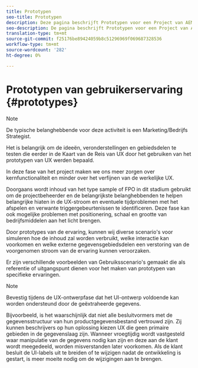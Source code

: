 ```yaml
---
title: Prototypen
seo-title: Prototypen
description: Deze pagina beschrijft Prototypen voor een Project van AEM Screens
seo-description: De pagina beschrijft Prototypen voor een Project van AEM Screens
translation-type: tm+mt
source-git-commit: f25176be89424059b8c51296969f069687328536
workflow-type: tm+mt
source-wordcount: '282'
ht-degree: 0%

---
```



# Prototypen van gebruikerservaring {#prototypes}

>[!NOTE]
>
>De typische belanghebbende voor deze activiteit is een Marketing/Bedrijfs Strategist.

Het is belangrijk om de ideeën, veronderstellingen en gebiedsdelen te testen die eerder in de Kaart van de Reis van UX door het gebruiken van het prototypen van UX werden bepaald.

In deze fase van het project maken we ons meer zorgen over kernfunctionaliteit en minder over het verfijnen van de werkelijke UX.

Doorgaans wordt inhoud van het type sample of FPO in dit stadium gebruikt om de projectbeheerder en de belangrijkste belanghebbenden te helpen belangrijke hiaten in de UX-stroom en eventuele tijdproblemen met het afspelen en verwante triggergebeurtenissen te identificeren.
Deze fase kan ook mogelijke problemen met positionering, schaal en grootte van bedrijfsmiddelen aan het licht brengen.

Door prototypes van de ervaring, kunnen wij diverse scenario&#39;s voor simuleren hoe de inhoud zal worden verbruikt, welke interactie kan voorkomen en welke externe gegevensgebiedsdelen een verstoring van de voorgenomen stroom van de ervaring kunnen veroorzaken.

Er zijn verschillende voorbeelden van Gebruiksscenario&#39;s gemaakt die als referentie of uitgangspunt dienen voor het maken van prototypen van specifieke ervaringen.


>[!NOTE]
>
> Bevestig tijdens de UX-ontwerpfase dat het UI-ontwerp voldoende kan worden ondersteund door de geëxtraheerde gegevens.
>
> Bijvoorbeeld, is het waarschijnlijk dat niet alle besluitvormers met de gegevensstructuur van hun productgegevensbestand vertrouwd zijn. Zij kunnen beschrijvers op hun oplossing kiezen UX die geen primaire gebieden in de gegevenslaag zijn. Wanneer vroegtijdig wordt vastgesteld waar manipulatie van de gegevens nodig kan zijn en deze aan de klant wordt meegedeeld, worden misverstanden later voorkomen. Als de klant besluit de UI-labels uit te breiden of te wijzigen nadat de ontwikkeling is gestart, is meer moeite nodig om de wijzigingen aan te brengen.
